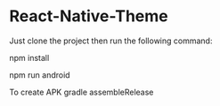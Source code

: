 # React-Native-Theme

Just clone the project then run the following command:

npm install

npm run android


To create APK
gradle assembleRelease